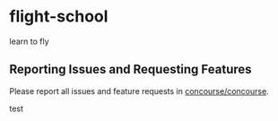 # flight-school
learn to fly

## Reporting Issues and Requesting Features

Please report all issues and feature requests in [concourse/concourse](https://github.com/concourse/concourse/issues).

test
